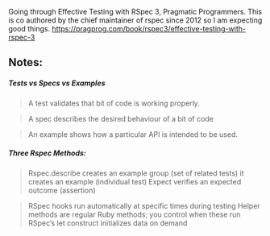 Going through Effective Testing with RSpec 3, Pragmatic Programmers.
This is co authored by the chief maintainer of rspec since 2012 so I am expecting good things.
https://pragprog.com/book/rspec3/effective-testing-with-rspec-3

## Notes:

##### Tests vs Specs vs Examples
> A test validates that bit of code is working properly.

> A spec describes the desired behaviour of a bit of code

> An example shows how a particular API is intended to be used.

##### Three Rspec Methods:
> Rspec.describe creates an example group (set of related tests)
> it creates an example (individual test)
> Expect verifies an expected outcome (assertion)

> RSpec hooks run automatically at specific times during testing
> Helper methods are regular Ruby methods; you control when these run
> RSpec’s let construct initializes data on demand

